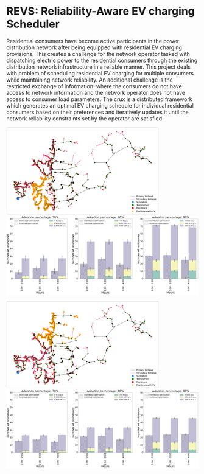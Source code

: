 # REVS: Reliability-Aware EV charging Scheduler

Residential consumers have become active participants in the power distribution network after being equipped with residential EV charging provisions. This creates a challenge for the network operator tasked with dispatching electric power to the residential consumers through the existing distribution network infrastructure in a reliable manner. This project deals with problem of scheduling residential EV charging for multiple consumers while maintaining network reliability. An additional challenge is the restricted exchange of information: where the consumers do not have access to network information and the network operator does not have access  to consumer load parameters. 
The crux is a distributed framework which generates an optimal EV charging schedule for individual residential consumers based on their preferences and iteratively updates it until the network reliability constraints set by the operator are satisfied. 

<img src="figs/121144-com-2-homes.png" width="400"/>    <img src="figs/121144-com-2-rate-4800-voltlimit.png" width="540"/>

<img src="figs/121144-com-5-homes.png" width="400"/>    <img src="figs/121144-com-5-rate-4800-voltlimit.png" width="540"/>
